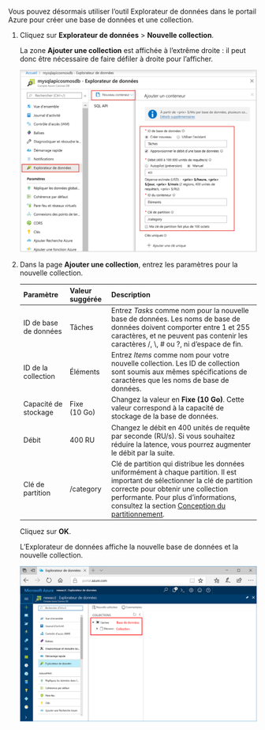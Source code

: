 Vous pouvez désormais utiliser l’outil Explorateur de données dans le portail Azure pour créer une base de données et une collection. 

1. Cliquez sur **Explorateur de données** > **Nouvelle collection**. 
    
    La zone **Ajouter une collection** est affichée à l’extrême droite : il peut donc être nécessaire de faire défiler à droite pour l’afficher.

    ![Explorateur de données du portail Azure, panneau Ajouter une collection](./media/cosmos-db-create-collection/azure-cosmosdb-data-explorer.png)

2. Dans la page **Ajouter une collection**, entrez les paramètres pour la nouvelle collection.

    Paramètre|Valeur suggérée|Description
    ---|---|---
    ID de base de données|Tâches|Entrez *Tasks* comme nom pour la nouvelle base de données. Les noms de base de données doivent comporter entre 1 et 255 caractères, et ne peuvent pas contenir les caractères /, \\, # ou ?, ni d’espace de fin.
    ID de la collection|Éléments|Entrez *Items* comme nom pour votre nouvelle collection. Les ID de collection sont soumis aux mêmes spécifications de caractères que les noms de base de données.
    Capacité de stockage| Fixe (10 Go)|Changez la valeur en **Fixe (10 Go)**. Cette valeur correspond à la capacité de stockage de la base de données.
    Débit|400 RU|Changez le débit en 400 unités de requête par seconde (RU/s). Si vous souhaitez réduire la latence, vous pourrez augmenter le débit par la suite.
    Clé de partition|/category|Clé de partition qui distribue les données uniformément à chaque partition. Il est important de sélectionner la clé de partition correcte pour obtenir une collection performante. Pour plus d’informations, consultez la section [Conception du partitionnement](../articles/cosmos-db/partition-data.md#designing-for-partitioning).

    Cliquez sur **OK**.

    L’Explorateur de données affiche la nouvelle base de données et la nouvelle collection.

    ![L’Explorateur de données du portail Azure, affichant la nouvelle base de données et la nouvelle collection](./media/cosmos-db-create-collection/azure-cosmos-db-new-collection.png)